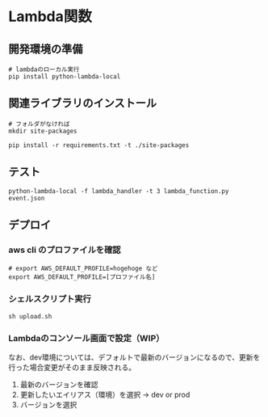 # Lambda関数
## 開発環境の準備
```
# lambdaのローカル実行
pip install python-lambda-local
```

## 関連ライブラリのインストール
```
# フォルダがなければ
mkdir site-packages

pip install -r requirements.txt -t ./site-packages
```

## テスト
```
python-lambda-local -f lambda_handler -t 3 lambda_function.py event.json
```

## デプロイ
### aws cli のプロファイルを確認
```
# export AWS_DEFAULT_PROFILE=hogehoge など
export AWS_DEFAULT_PROFILE=[プロファイル名]
```

### シェルスクリプト実行
```
sh upload.sh
```

### Lambdaのコンソール画面で設定（WIP）
なお、dev環境については、デフォルトで最新のバージョンになるので、更新を行った場合変更がそのまま反映される。
1. 最新のバージョンを確認
2. 更新したいエイリアス（環境）を選択 → dev or prod
3. バージョンを選択
